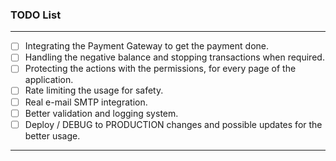
### TODO List

---

- [ ] Integrating the Payment Gateway to get the payment done.
- [ ] Handling the negative balance and stopping transactions when required.
- [ ] Protecting the actions with the permissions, for every page of the application.
- [ ] Rate limiting the usage for safety.
- [ ] Real e-mail SMTP integration.
- [ ] Better validation and logging system.
- [ ] Deploy / DEBUG to PRODUCTION changes and possible updates for the better usage.

---
